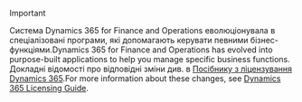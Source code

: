 > [!IMPORTANT]
> <span data-ttu-id="da68b-101">Система Dynamics 365 for Finance and Operations еволюціонувала в спеціалізовані програми, які допомагають керувати певними бізнес-функціями.</span><span class="sxs-lookup"><span data-stu-id="da68b-101">Dynamics 365 for Finance and Operations has evolved into purpose-built applications to help you manage specific business functions.</span></span> <span data-ttu-id="da68b-102">Докладні відомості про відповідні зміни див. в [Посібнику з ліцензування Dynamics 365](https://mbs.microsoft.com/Files/public/365/Dynamics365LicensingGuide.pdf).</span><span class="sxs-lookup"><span data-stu-id="da68b-102">For more information about these changes, see [Dynamics 365 Licensing Guide](https://mbs.microsoft.com/Files/public/365/Dynamics365LicensingGuide.pdf).</span></span>
 
